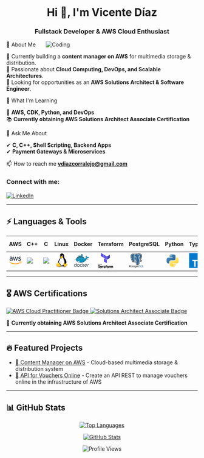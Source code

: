 <h1 align="center">Hi 👋, I'm Vicente Díaz</h1>
<h3 align="center">Fullstack Developer & AWS Cloud Enthusiast</h3>

<img align="right" alt="Coding" width="400" src="https://i.imgur.com/pK2Vne1.png">

 🚀 About Me  
 
🔹 Currently building a **content manager on AWS** for multimedia storage & distribution.  
🔹 Passionate about **Cloud Computing, DevOps, and Scalable Architectures**.  
🔹 Looking for opportunities as an **AWS Solutions Architect & Software Engineer**.  

 📖 What I'm Learning 
 
🌱 **AWS, CDK, Python, and DevOps**  
📚 **Currently obtaining AWS Solutions Architect Associate Certification**  

 💬 Ask Me About  
 
✔ **C, C++, Shell Scripting, Backend Apps**  
✔ **Payment Gateways & Microservices**  

📫 How to reach me   **vdiazcorralejo@gmail.com** 

<h3 align="left">Connect with me:</h3>
<a href="https://www.linkedin.com/in/vicentedca/" target="_blank">
  <img align="center" src="https://raw.githubusercontent.com/rahuldkjain/github-profile-readme-generator/master/src/images/icons/Social/linked-in-alt.svg" alt="LinkedIn" height="30" width="40" />
</a>  

---

## ⚡ Languages & Tools  

| AWS | C++ | C | Linux | Docker | Terraform | PostgreSQL | Python | TypeScript | React | Node.js | Git | Vim | VS Code |
|----|----|----|----|----|----|----|----|----|----|----|----|----|----|
| <img src="https://raw.githubusercontent.com/devicons/devicon/master/icons/amazonwebservices/amazonwebservices-original-wordmark.svg" width="40"> | <img src="https://upload.wikimedia.org/wikipedia/commons/1/18/C_Programming_Language.svg" width="40"> | <img src="https://upload.wikimedia.org/wikipedia/commons/1/19/C_Logo.png" width="40"> | <img src="https://raw.githubusercontent.com/devicons/devicon/master/icons/linux/linux-original.svg" width="40"> | <img src="https://raw.githubusercontent.com/devicons/devicon/master/icons/docker/docker-original-wordmark.svg" width="40"> | <img src="https://raw.githubusercontent.com/devicons/devicon/master/icons/terraform/terraform-original-wordmark.svg" width="40"> | <img src="https://raw.githubusercontent.com/devicons/devicon/master/icons/postgresql/postgresql-original-wordmark.svg" width="40"> | <img src="https://raw.githubusercontent.com/devicons/devicon/master/icons/python/python-original.svg" width="40"> | <img src="https://raw.githubusercontent.com/devicons/devicon/master/icons/typescript/typescript-original.svg" width="40"> | <img src="https://raw.githubusercontent.com/devicons/devicon/master/icons/react/react-original-wordmark.svg" width="40"> | <img src="https://raw.githubusercontent.com/devicons/devicon/master/icons/nodejs/nodejs-original-wordmark.svg" width="40"> | <img src="https://www.vectorlogo.zone/logos/git-scm/git-scm-icon.svg" width="40"> | <img src="https://upload.wikimedia.org/wikipedia/commons/9/9f/Vimlogo.svg" width="40"> | <img src="https://raw.githubusercontent.com/devicons/devicon/master/icons/vscode/vscode-original.svg" width="40"> |

---

## 🎖️ AWS Certifications  
<a href="https://www.credly.com/users/vicente-diaz-corralejo-arganda" target="_blank">
  <img width="224px" src="https://i.imgur.com/81nq1da.png" alt="AWS Cloud Practitioner Badge"/>
</a>  
<a href="https://www.credly.com/users/vicente-diaz-corralejo-arganda" target="_blank">
  <img width="224px" src="https://images.credly.com/size/340x340/images/0e284c3f-5164-4b21-8660-0d84737941bc/image.png" alt="Solutions Architect Associate Badge"/>
</a>  

📌 **Currently obtaining AWS Solutions Architect Associate Certification**  

---

## 🔥 Featured Projects
- [🔗  Content Manager on AWS](https://github.com/vdiazcorralejo/s3videomanager) - Cloud-based multimedia storage & distribution system
- [🔗 API for Vouchers Online](https://github.com/vdiazcorralejo/cdk_apigateway) - Create an API REST to manage vouchers online in the infrastructure of AWS

---

## 📊 GitHub Stats  

<p align="center">
  <a href="https://github.com/vdiazcorralejo/github-readme-stats">
    <img src="https://github-readme-stats.vercel.app/api/top-langs/?username=vdiazcorralejo&layout=compact&theme=radical" alt="Top Languages" />
  </a>
</p>

<p align="center">
  <a href="https://github.com/vdiazcorralejo/github-readme-stats">
    <img src="https://github-readme-stats.vercel.app/api?username=vdiazcorralejo&show_icons=true&theme=radical" alt="GitHub Stats" />
  </a>
</p>

<p align="center">
  <img src="https://komarev.com/ghpvc/?username=vdiazcorralejo&label=Profile%20views&color=0e75b6&style=flat" alt="Profile Views" />
</p>
